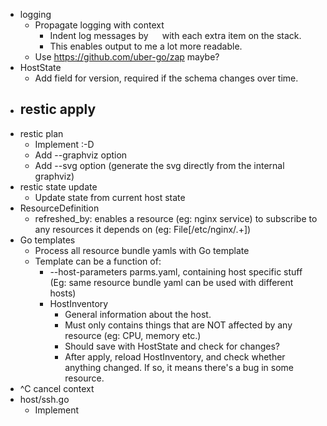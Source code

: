 - logging
	- Propagate logging with context
		- Indent log messages by `  ` with each extra item on the stack.
		- This enables output to me a lot more readable.
	- Use https://github.com/uber-go/zap maybe?
- HostState
	- Add field for version, required if the schema changes over time.
- restic apply
	- 
- restic plan
	- Implement :-D
	- Add --graphviz option
	- Add --svg option (generate the svg directly from the internal graphviz)
- restic state update
	- Update state from current host state
- ResourceDefinition
	- refreshed_by: enables a resource (eg: nginx service) to subscribe to any resources it depends on (eg: File[/etc/nginx/.+])
- Go templates
    - Process all resource bundle yamls with Go template
    - Template can be a function of:
        - --host-parameters parms.yaml, containing host specific stuff (Eg: same resource bundle yaml can be used with different hosts)
        - HostInventory
            - General information about the host.
            - Must only contains things that are NOT affected by any resource (eg: CPU, memory etc.)
            - Should save with HostState and check for changes?
            - After apply, reload HostInventory, and check whether anything changed. If so, it means there's a bug in some resource.
- ^C cancel context
- host/ssh.go
    - Implement